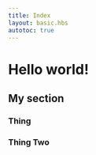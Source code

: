 ```yaml
---
title: Index
layout: basic.hbs
autotoc: true
---
```


# Hello world!

## My section
### Thing
### Thing Two